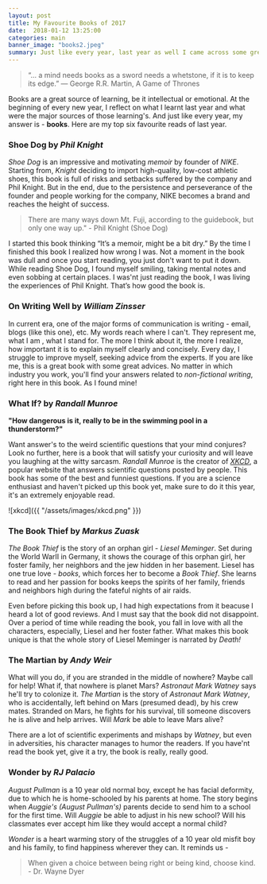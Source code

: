 ```yaml
---
layout: post
title: My Favourite Books of 2017
date:  2018-01-12 13:25:00
categories: main
banner_image: "books2.jpeg"
summary: Just like every year, last year as well I came across some great books. Here are some of my favourite books, that I read in the year 2017.
---
```

> “... a mind needs books as a sword needs a whetstone, if it is to keep its edge.” ― George R.R. Martin, A Game of Thrones

Books are a great source of learning, be it intellectual or emotional. At the beginning of every new year, I reflect on what I learnt last year and what were the major sources of those learning's. And just like every year, my answer is - **books**. Here are my top six favourite reads of last year.

### **Shoe Dog** by _Phil Knight_
_Shoe Dog_ is an impressive and motivating _memoir_ by founder of _NIKE_. Starting from, _Knight_ deciding to import high-quality, low-cost athletic shoes, this book is full of risks and setbacks suffered by the company and Phil Knight. But in the end, due to the persistence and perseverance of the founder and people working for the company, NIKE becomes a brand and reaches the height of success.
  > There are many ways down Mt. Fuji, according to the guidebook, but only one way up." - Phil Knight (Shoe Dog)

I started this book thinking “It’s a memoir, might be a bit dry.” By the time I finished this book I realized how wrong I was. Not a moment in the book was dull and once you start reading, you just don't want to put it down. While reading Shoe Dog, I found myself smiling, taking mental notes and even sobbing at certain places. I was'nt just reading the book, I was living the experiences of Phil Knight. That’s how good the book is.


### **On Writing Well** by _William Zinsser_
In current era, one of the major forms of communication is writing - email, blogs (like this one), etc. My words reach where I can't. They represent me, what I am , what I stand for. The more I think about it, the more I realize, how important it is to explain myself clearly and concisely. Every day, I struggle to improve myself, seeking advice from the experts. If you are like me, this is a great book with some great advices. No matter in which industry you work, you'll find your answers related to _non-fictional writing_, right here in this book. As I found mine!

### **What If?** by _Randall Munroe_
**"How dangerous is it, really to be in the swimming pool in a thunderstorm?"**

Want answer's to the weird scientific questions that your mind conjures? Look no further, here is a book that will satisfy your curiosity and will leave you laughing at the witty sarcasm. _Randall Munroe_ is the creator of _[XKCD](https://xkcd.com/)_, a popular website that answers scientific questions posted by people. This book has some of the best and funniest questions. If you are a science enthusiast and haven't picked up this book yet, make sure to do it this year, it's an extremely enjoyable read.

  ![xkcd]({{ "/assets/images/xkcd.png" }})

### **The Book Thief** by _Markus Zuask_
_The Book Thief_ is the story of an orphan girl - _Liesel Meminger_. Set during the World WarII in Germany, it shows the courage of this orphan girl, her foster family, her neighbors and the jew hidden in her basement. Liesel has one true love - _books_, which forces her to become a _Book Thief_. She learns to read and her passion for books keeps the spirits of her family, friends and neighbors high during the fateful nights of air raids.

Even before picking this book up, I had high expectations from it beacuse I heard a lot of good reviews. And I must say that the book did not disappoint. Over a period of time while reading the book, you fall in love with all the characters, especially, Liesel and her foster father. What makes this book unique is that the whole story of Liesel Meminger is narrated by _Death!_

### **The Martian** by _Andy Weir_
What will you do, if you are stranded in the middle of nowhere? Maybe call for help! What if, that nowhere is planet Mars? _Astronaut Mark Watney_ says he'll try to colonize it. _The Martian_ is the story of _Astronaut Mark Watney_, who is accidentally, left behind on Mars (presumed dead), by his crew mates. Stranded on Mars, he fights for his survival, till someone discovers he is alive and help arrives. Will _Mark_ be able to leave Mars alive?

 There are a lot of scientific experiments and mishaps by _Watney_, but even in adversities, his character manages to humor the readers. If you have'nt read the book yet, give it a try, the book is really, really good.

### **Wonder** by _RJ Palacio_
_August Pullman_ is a 10 year old normal boy, except he has facial deformity, due to which he is home-schooled by his parents at home. The story begins when _Auggie's (August Pullman's)_ parents decide to send him to a school for the first time. Will _Auggie_ be able to adjust in his new school? Will his classmates ever accept him like they would accept a normal child?

_Wonder_ is a heart warming story of the struggles of a 10 year old misfit boy and his family, to find happiness wherever they can. It reminds us -
 > When given a choice between being right or being kind, choose kind. - Dr. Wayne Dyer

